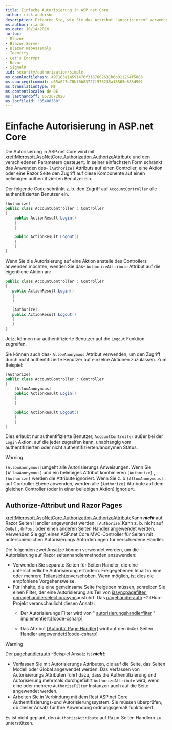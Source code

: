 ```yaml
---
title: Einfache Autorisierung in ASP.net Core
author: rick-anderson
description: Erfahren Sie, wie Sie das Attribut "autorisieren" verwenden, um den Zugriff auf ASP.net Core Controller und Aktionen einzuschränken.
ms.author: riande
ms.date: 10/14/2016
no-loc:
- Blazor
- Blazor Server
- Blazor WebAssembly
- Identity
- Let's Encrypt
- Razor
- SignalR
uid: security/authorization/simple
ms.openlocfilehash: 497103a14591476f3167602631b6b011264f5086
ms.sourcegitcommit: d65a027e78bf0b83727f975235a18863e685d902
ms.translationtype: MT
ms.contentlocale: de-DE
ms.lasthandoff: 06/26/2020
ms.locfileid: "85408330"
---
```

# <a name="simple-authorization-in-aspnet-core"></a>Einfache Autorisierung in ASP.net Core

<a name="security-authorization-simple"></a>

Die Autorisierung in ASP.net Core wird mit <xref:Microsoft.AspNetCore.Authorization.AuthorizeAttribute> und den verschiedenen Parametern gesteuert. In seiner einfachsten Form schränkt das Anwenden des- `[Authorize]` Attributs auf einen Controller, eine Aktion oder eine Razor Seite den Zugriff auf diese Komponente auf einen beliebigen authentifizierten Benutzer ein.

Der folgende Code schränkt z. b. den Zugriff auf `AccountController` alle authentifizierten Benutzer ein.

```csharp
[Authorize]
public class AccountController : Controller
{
    public ActionResult Login()
    {
    }

    public ActionResult Logout()
    {
    }
}
```

Wenn Sie die Autorisierung auf eine Aktion anstelle des Controllers anwenden möchten, wenden Sie das- `AuthorizeAttribute` Attribut auf die eigentliche Aktion an:

```csharp
public class AccountController : Controller
{
   public ActionResult Login()
   {
   }

   [Authorize]
   public ActionResult Logout()
   {
   }
}
```

Jetzt können nur authentifizierte Benutzer auf die `Logout` Funktion zugreifen.

Sie können auch das- `AllowAnonymous` Attribut verwenden, um den Zugriff durch nicht authentifizierte Benutzer auf einzelne Aktionen zuzulassen. Zum Beispiel:

```csharp
[Authorize]
public class AccountController : Controller
{
    [AllowAnonymous]
    public ActionResult Login()
    {
    }

    public ActionResult Logout()
    {
    }
}
```

Dies erlaubt nur authentifizierte Benutzer, `AccountController` außer bei der `Login` Aktion, auf die jeder zugreifen kann, unabhängig vom authentifizierten oder nicht authentifizierten/anonymen Status.

> [!WARNING]
> `[AllowAnonymous]`umgeht alle Autorisierungs Anweisungen. Wenn Sie `[AllowAnonymous]` und ein beliebiges Attribut kombinieren `[Authorize]` , `[Authorize]` werden die Attribute ignoriert. Wenn Sie z. b `[AllowAnonymous]` . auf Controller Ebene anwenden, werden alle `[Authorize]` Attribute auf dem gleichen Controller (oder in einer beliebigen Aktion) ignoriert.

<a name="aarp"></a>

## <a name="authorize-attribute-and-razor-pages"></a>Authorize-Attribut und Razor Pages

<xref:Microsoft.AspNetCore.Authorization.AuthorizeAttribute>Kann ***nicht*** auf Razor Seiten Handler angewendet werden. `[Authorize]`Kann z. b. nicht auf `OnGet` , `OnPost` oder einen anderen Seiten Handler angewendet werden. Verwenden Sie ggf. einen ASP.net Core MVC-Controller für Seiten mit unterschiedlichen Autorisierungs Anforderungen für verschiedene Handler.

Die folgenden zwei Ansätze können verwendet werden, um die Autorisierung auf Razor seitenhandlermethoden anzuwenden:

* Verwenden Sie separate Seiten für Seiten Handler, die eine unterschiedliche Autorisierung erfordern. Freigegebenen Inhalt in eine oder mehrere [Teilansichten](xref:mvc/views/partial)verschoben. Wenn möglich, ist dies die empfohlene Vorgehensweise.
* Für Inhalte, die eine gemeinsame Seite freigeben müssen, schreiben Sie einen Filter, der eine Autorisierung als Teil von [iasyncpagefilter. onpagehandlerselectionasync](xref:Microsoft.AspNetCore.Mvc.Filters.IAsyncPageFilter.OnPageHandlerSelectionAsync%2A)ausführt. Das [pagehandlerauth](https://github.com/dotnet/AspNetCore.Docs/tree/master/aspnetcore/security/authorization/simple/samples/3.1/PageHandlerAuth) -GitHub-Projekt veranschaulicht diesen Ansatz:
  * Der Autorisierungs Filter wird von " [autorisierungshandlerfilter](https://github.com/dotnet/AspNetCore.Docs/tree/master/aspnetcore/security/authorization/simple/samples/3.1/PageHandlerAuth/AuthorizePageHandlerFilter.cs) " implementiert:[!code-csharp[](~/security/authorization/simple/samples/3.1/PageHandlerAuth/Pages/Index.cshtml.cs?name=snippet)]

  * Das Attribut [[Autorität Page Handler]](https://github.com/dotnet/AspNetCore.Docs/tree/master/aspnetcore/security/authorization/simple/samples/3.1/PageHandlerAuth/Pages/Index.cshtml.cs#L16) wird auf den `OnGet` Seiten Handler angewendet:[!code-csharp[](~/security/authorization/simple/samples/3.1/PageHandlerAuth/AuthorizeIndexPageHandlerFilter.cs?name=snippet)]

> [!WARNING]
> Der [pagehandlerauth](https://github.com/pranavkm/PageHandlerAuth) -Beispiel Ansatz ist ***nicht***:
> * Verfassen Sie mit Autorisierungs Attributen, die auf die Seite, das Seiten Modell oder Global angewendet werden. Das Verfassen von Autorisierungs Attributen führt dazu, dass die Authentifizierung und Autorisierung mehrmals durchgeführt `AuthorizeAttribute` wird, wenn eine oder mehrere `AuthorizeFilter` Instanzen auch auf die Seite angewendet werden.
> * Arbeiten Sie in Verbindung mit dem Rest ASP.net Core Authentifizierungs-und Autorisierungssystem. Sie müssen überprüfen, ob dieser Ansatz für Ihre Anwendung ordnungsgemäß funktioniert.

Es ist nicht geplant, den `AuthorizeAttribute` auf Razor Seiten Handlern zu unterstützen. 
